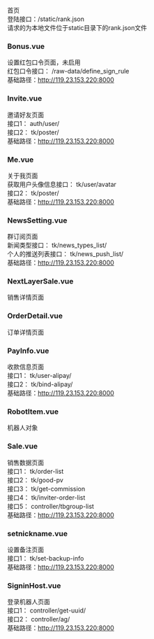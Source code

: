 首页  
登陆接口：/static/rank.json  
请求的为本地文件位于static目录下的rank.json文件  



### Bonus.vue        
设置红包口令页面，未启用        
红包口令接口： /raw-data/define_sign_rule      
基础路径：http://119.23.153.220:8000   




### Invite.vue          
邀请好友页面      
接口1： auth/user/     
接口2： tk/poster/  
基础路径：http://119.23.153.220:8000   



### Me.vue          
关于我页面      
获取用户头像信息接口： tk/user/avatar     
接口2： tk/poster/  
基础路径：http://119.23.153.220:8000   

### NewsSetting.vue          
群订阅页面      
新闻类型接口： tk/news_types_list/      
个人的推送列表接口： tk/news_push_list/  
基础路径：http://119.23.153.220:8000   

### NextLayerSale.vue          
销售详情页面      

### OrderDetail.vue            
订单详情页面  

### PayInfo.vue             
收款信息页面    
接口1： tk/user-alipay/      
接口2： tk/bind-alipay/   
基础路径：http://119.23.153.220:8000    

### RobotItem.vue             
机器人对象   



### Sale.vue             
销售数据页面    
接口1： tk/order-list      
接口2： tk/good-pv      
接口3： tk/get-commission      
接口4： tk/inviter-order-list        
接口5： controller/tbgroup-list        
基础路径：http://119.23.153.220:8000    

### setnickname.vue             
设置备注页面    
接口1： tk/set-backup-info        
基础路径：http://119.23.153.220:8000    

### SigninHost.vue             
登录机器人页面    
接口1： controller/get-uuid/         
接口2： controller/ag/           
基础路径：http://119.23.153.220:8000    

